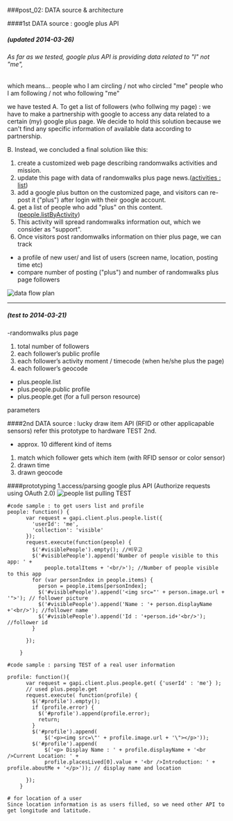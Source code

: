 ###post_02: DATA source & architecture

####1st DATA source : google plus  API 
##### (updated 2014-03-26)

###### As far as we tested, google plus API is providing data related to "I" not "me", 
which means...
people who I am circling / not who circled "me"
people who I am following / not who following "me"

we have tested
A. To get a list of followers (who follwing my page) : 
we have to make a partnership with google to access any data related to a certain (my) google plus page. We decide to hold this solution because we can't find any specific information of available data according to partnership.

B. Instead, we concluded a final solution like this:

1. create a customized web page describing randomwalks activities and mission.
2. update this page with data of randomwalks plus page news.([activities : list](https://developers.google.com/+/api/latest/activities/list))
3. add a google plus button on the customized page, and visitors can re-post it ("plus") after login with their google account. 
4. get a list of people who add "plus" on this content. ([people.listByActivity](https://developers.google.com/+/api/latest/people/listByActivity))
5. This activity will spread randomwalks information out, which we consider as "support".
6. Once visitors post randomwalks information on thier plus page, we can track
- a profile of new user/ and list of users (screen name, location, posting time etc)
- compare number of posting ("plus") and number of randomwalks plus page followers

![data flow plan](https://raw.github.com/randomwalks/devart-template/master/project_images/dataFlow.jpg "data flow plan")



-------------------------------------------

##### (test to  2014-03-21)

-randomwalks plus page 
 1. total number of followers
 2. each follower’s public profile
 3. each follower’s activity moment / timecode (when he/she plus the page)
 4. each follower’s geocode

- plus.people.list
- plus.people.public profile
- plus.people.get (for a full person resource)

parameters 

####2nd DATA source : lucky draw item API (RFID or other applicapable sensors)
refer this prototype to hardware TEST 2nd.

- approx. 10 different kind of items
 1. match which follower gets which item (with RFID sensor or color sensor)
 2. drawn time
 3. drawn geocode

####prototyping 
1.access/parsing google plus API (Authorize requests using OAuth 2.0)
![people list pulling TEST](https://raw.github.com/randomwalks/devart-template/master/project_images/backEnd_pullingListPeople_000.jpg "people list pulling TEST")

```
#code sample : to get users list and profile
people: function() {
      var request = gapi.client.plus.people.list({ 
        'userId': 'me', 
        'collection': 'visible'
      });
      request.execute(function(people) {
        $('#visiblePeople').empty(); //비우고
        $('#visiblePeople').append('Number of people visible to this app: ' +
            people.totalItems + '<br/>'); //Number of people visible to this app 
        for (var personIndex in people.items) {
          person = people.items[personIndex];
          $('#visiblePeople').append('<img src="' + person.image.url + '">'); // follower picture
          $('#visiblePeople').append('Name : '+ person.displayName +'<br/>'); //follower name
          $('#visiblePeople').append('Id : '+person.id+'<br/>'); //follower id 
        } 
          
      });
      
    }

#code sample : parsing TEST of a real user information

profile: function(){
      var request = gapi.client.plus.people.get( {'userId' : 'me'} ); 
      // used plus.people.get 
      request.execute( function(profile) {
        $('#profile').empty();
        if (profile.error) {
          $('#profile').append(profile.error);
          return;
        }
        $('#profile').append(
            $('<p><img src=\"' + profile.image.url + '\"></p>'));
        $('#profile').append(
            $('<p> Display Name : ' + profile.displayName + '<br />Current Location: ' + 
            profile.placesLived[0].value + '<br />Introduction: ' + profile.aboutMe + '</p>')); // display name and location
        
      });
    }

# for location of a user
Since location information is as users filled, so we need other API to get longitude and latitude.

```

